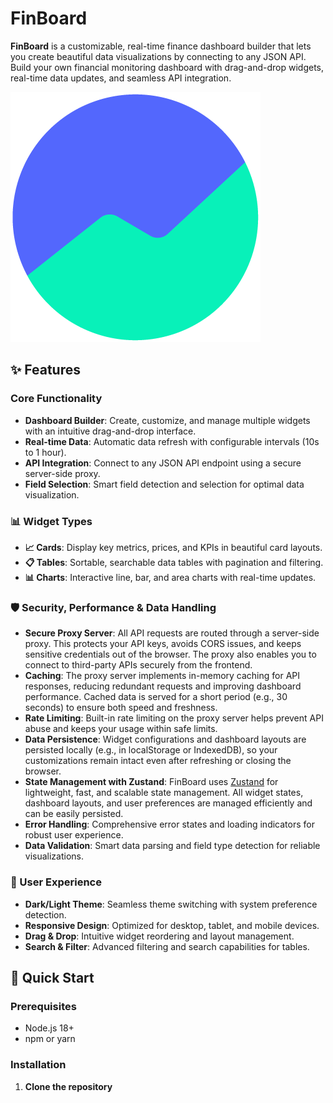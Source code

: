 # FinBoard 

**FinBoard** is a customizable, real-time finance dashboard builder that lets you create beautiful data visualizations by connecting to any JSON API. Build your own financial monitoring dashboard with drag-and-drop widgets, real-time data updates, and seamless API integration.

![FinBoard Dashboard](public/groww_img.png)

## ✨ Features

### Core Functionality
- **Dashboard Builder**: Create, customize, and manage multiple widgets with an intuitive drag-and-drop interface.
- **Real-time Data**: Automatic data refresh with configurable intervals (10s to 1 hour).
- **API Integration**: Connect to any JSON API endpoint using a secure server-side proxy.
- **Field Selection**: Smart field detection and selection for optimal data visualization.

### 📊 Widget Types
- **📈 Cards**: Display key metrics, prices, and KPIs in beautiful card layouts.
- **📋 Tables**: Sortable, searchable data tables with pagination and filtering.
- **📊 Charts**: Interactive line, bar, and area charts with real-time updates.

### 🛡️ Security, Performance & Data Handling
- **Secure Proxy Server**: All API requests are routed through a server-side proxy. This protects your API keys, avoids CORS issues, and keeps sensitive credentials out of the browser. The proxy also enables you to connect to third-party APIs securely from the frontend.
- **Caching**: The proxy server implements in-memory caching for API responses, reducing redundant requests and improving dashboard performance. Cached data is served for a short period (e.g., 30 seconds) to ensure both speed and freshness.
- **Rate Limiting**: Built-in rate limiting on the proxy server helps prevent API abuse and keeps your usage within safe limits.
- **Data Persistence**: Widget configurations and dashboard layouts are persisted locally (e.g., in localStorage or IndexedDB), so your customizations remain intact even after refreshing or closing the browser.
- **State Management with Zustand**: FinBoard uses [Zustand](https://github.com/pmndrs/zustand) for lightweight, fast, and scalable state management. All widget states, dashboard layouts, and user preferences are managed efficiently and can be easily persisted.
- **Error Handling**: Comprehensive error states and loading indicators for robust user experience.
- **Data Validation**: Smart data parsing and field type detection for reliable visualizations.

### 🎨 User Experience
- **Dark/Light Theme**: Seamless theme switching with system preference detection.
- **Responsive Design**: Optimized for desktop, tablet, and mobile devices.
- **Drag & Drop**: Intuitive widget reordering and layout management.
- **Search & Filter**: Advanced filtering and search capabilities for tables.

## 🚀 Quick Start

### Prerequisites
- Node.js 18+ 
- npm or yarn

### Installation

1. **Clone the repository**
